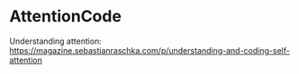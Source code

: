 # AttentionCode
Understanding attention:
https://magazine.sebastianraschka.com/p/understanding-and-coding-self-attention
